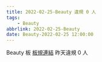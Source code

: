 ```yaml
---
title: 2022-02-25-Beauty 違規 0 人
tags:
    - Beauty
abbrlink: 2022-02-25-Beauty
date: Beauty-2022-02-25 12:00:00
---
```

Beauty 板 [板規連結](https://www.ptt.cc/bbs/Beauty/M.1630069980.A.84B.html)
昨天違規 0 人
